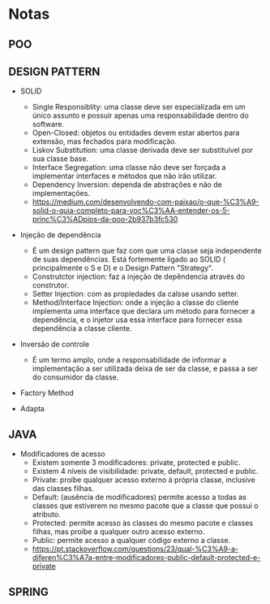 # Notas

## POO

## DESIGN PATTERN
 - SOLID
    - Single Responsiblity:  uma classe deve ser especializada em um único assunto e possuir apenas uma responsabilidade dentro do software.
    - Open-Closed: objetos ou entidades devem estar abertos para extensão, mas fechados para modificação.
    - Liskov Substitution: uma classe derivada deve ser substituível por sua classe base.
    - Interface Segregation: uma classe não deve ser forçada a implementar interfaces e métodos que não irão utilizar.
    - Dependency Inversion: dependa de abstrações e não de implementações.
    - https://medium.com/desenvolvendo-com-paixao/o-que-%C3%A9-solid-o-guia-completo-para-voc%C3%AA-entender-os-5-princ%C3%ADpios-da-poo-2b937b3fc530

- Injeção de dependência
    - É um design pattern que faz com que uma classe seja independente de suas dependências. Está fortemente ligado ao SOLID ( principalmente o S e D) e o Design Pattern "Strategy".
    - Construtctor injection: faz a injeção de depêndencia através do construtor.
    - Setter Injection: com as propiedades da calsse usando setter.
    - Method/Interface Injection: onde a injeção a classe do cliente implementa uma interface que declara um método para fornecer a dependência, e o injetor usa essa interface para fornecer essa dependência a classe cliente.

 - Inversão de controle
    - É um termo amplo, onde a responsabilidade de informar a implementação a ser utilizada deixa de ser da classe, e passa a ser do consumidor da classe.

 - Factory Method

 - Adapta
 
## JAVA
 
 - Modificadores de acesso
    - Existem somente 3 modificadores: private, protected e public.
    - Existem 4 níveis de visibilidade: private, default, protected e public.
    - Private: proíbe qualquer acesso externo à própria classe, inclusive das classes filhas.
    - Default: (ausência de modificadores) permite acesso a todas as classes que estiverem no mesmo pacote que a classe que possui o atributo.
    - Protected: permite acesso às classes do mesmo pacote e classes filhas, mas proíbe a qualquer outro acesso externo.
    - Public: permite acesso a qualquer código externo a classe.
    - https://pt.stackoverflow.com/questions/23/qual-%C3%A9-a-diferen%C3%A7a-entre-modificadores-public-default-protected-e-private

## SPRING
